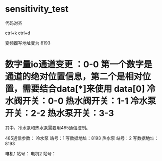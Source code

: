# sensitivity_test
代码对齐

ctrl+k ctrl+d

变频器写地址变为     8193

数字量io通道变更 ：0-0  第一个数字是通道的绝对位置信息，第二个是相对位置，需要结合data[*]来使用
data[0]
冷水阀开关：0-0
热水阀开关：1-1
冷水泵开关：2-2
热水泵开关：3-3
===============================
其中，冷水泵和热水泵需要用485通信控制。



485通信参数：
冷水泵	站号：1	写数据地址：8193
热水泵	站号：2	写数据地址：8193

电机1	站号：
电机2	站号：

